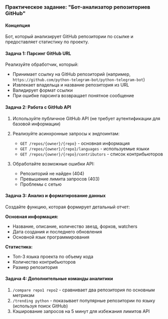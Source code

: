 ### Практическое задание: "Бот-анализатор репозиториев GitHub"
#### Концепция
Бот, который анализирует GitHub репозитории по ссылке и предоставляет статистику по проекту.
#### Задача 1: Парсинг GitHub URL 
Реализуйте обработчик, который:
- Принимает ссылку на GitHub репозиторий (например, `https://github.com/python-telegram-bot/python-telegram-bot`)
- Извлекает владельца и название репозитория из URL
- Валидирует формат ссылки
- При ошибке парсинга возвращает понятное сообщение
#### Задача 2: Работа с GitHub API 
1. Используйте публичное GitHub API (не требует аутентификации для базовой информации)
2. Реализуйте асинхронные запросы к эндпоинтам:
   - `GET /repos/{owner}/{repo}` - основная информация
   - `GET /repos/{owner}/{repo}/languages` - используемые языки
   - `GET /repos/{owner}/{repo}/contributors` - список контрибьюторов

3. Обработайте возможные ошибки API:
   - Репозиторий не найден (404)
   - Превышение лимита запросов (403)
   - Проблемы с сетью
#### Задача 3: Анализ и форматирование данных 
Создайте функцию, которая формирует детальный отчет:

**Основная информация:**
- Название, описание, количество звезд, форков, watchers
- Дата создания и последнего обновления
- Основной язык программирования

**Статистика:**
- Топ-3 языка проекта по объему кода
- Количество контрибьюторов
- Размер репозитория
#### Задача 4: Дополнительные команды аналитики 
1. `/compare repo1 repo2` - сравнивает два репозитория по основным метрикам
2. `/trending python` - показывает популярные репозитории по языку (используя поиск GitHub)
3. Кэширование запросов на 5 минут для избежания лимитов API
